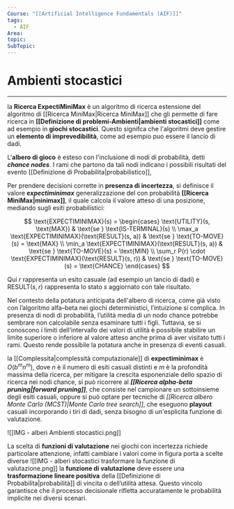 ```yaml
---
Course: "[[Artificial Intelligence Fundamentals (AIF)]]"
tags:
  - AIF
Area: 
topic: 
SubTopic: 
---
```


# Ambienti stocastici
---
la **Ricerca ExpectiMiniMax** è un algoritmo di ricerca estensione del algoritmo di [[Ricerca MiniMax|Ricerca MiniMax]] che gli permette di fare ricerca in **[[Definizione di problemi-Ambienti|ambienti stocastici]]** come ad esempio in **giochi stocastici**. Questo signifca che l'algoritmi deve gestire un **elemento di imprevedibilità**, come ad esempio puo essere il lancio di dadi.


L'**albero di gioco** è esteso con l'inclusione di nodi di probabilità, detti ***chance nodes***. I rami che partono da tali nodi indicano i possibili risultati del evento [[Definizione di Probabilita|probabilistico]],

Per prendere decisioni corrette in **presenza di incertezza**, si definisce il valore ***expectiminimax*** generalizzazione del con probabilità **[[Ricerca MiniMax|minimax]]**, il quale calcola il valore atteso di una posizione, mediando sugli esiti probabilistici:

$$
\text{EXPECTIMINIMAX}(s) = 
\begin{cases}
\text{UTILITY}(s, \text{MAX}) & \text{se } \text{IS-TERMINAL}(s) \\
\max_a \text{EXPECTIMINIMAX}(\text{RESULT}(s, a)) & \text{se } \text{TO-MOVE}(s) = \text{MAX} \\
\min_a \text{EXPECTIMINIMAX}(\text{RESULT}(s, a)) & \text{se } \text{TO-MOVE}(s) = \text{MIN} \\
\sum_r P(r) \cdot \text{EXPECTIMINIMAX}(\text{RESULT}(s, r)) & \text{se } \text{TO-MOVE}(s) = \text{CHANCE}
\end{cases}
$$

Qui $r$ rappresenta un esito casuale (ad esempio un lancio di dadi) e $\text{RESULT}(s, r)$ rappresenta lo stato $s$ aggiornato con tale risultato. 


Nel contesto della potatura anticipata dell'albero di ricerca, come già visto con l’algoritmo alfa–beta nei giochi deterministici, l’intuizione si complica. In presenza di nodi di probabilità, l’utilità media di un nodo chance potrebbe sembrare non calcolabile senza esaminare tutti i figli. Tuttavia, se si conoscono i limiti dell’intervallo dei valori di utilità è possibile stabilire un limite superiore o inferiore al valore atteso anche prima di aver visitato tutti i rami. Questo rende possibile la potatura anche in presenza di eventi casuali.


 la [[Complessita|complessità computazionale]] di **expectiminimax** è $O(b^m n^m)$, dove $n$ è il numero di esiti casuali distinti e $m$ è la profondità massima della ricerca, per mitigare la crescita esponenziale dello spazio di ricerca nei nodi chance, si può ricorrere al ***[[Ricerca alpha-beta pruning|forward pruning]]***, che consiste nel campionare un sottoinsieme degli esiti casuali, oppure si può optare per tecniche di *[[Ricerca albero Monte Carlo (MCST)|Monte Carlo tree search]]*, che eseguono **playout** casuali incorporando i tiri di dadi, senza bisogno di un'esplicita funzione di valutazione.
 
![[IMG - alberi Ambienti stocastici.png]]

La scelta di **funzioni di valutazione** nei giochi con incertezza richiede particolare attenzione, infatti cambiare i valori come in figura porta a scelte diverse 
![[IMG - alberi stocastici trasformare la funzione di valutazione.png]]
 la **funzione di valutazione** deve essere una **trasformazione lineare positiva** della [[Definizione di Probabilita|probabilità]] di vincita o dell’utilità attesa. Questo vincolo garantisce che il processo decisionale rifletta accuratamente le probabilità implicite nei diversi scenari.

